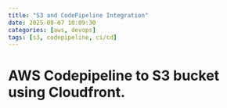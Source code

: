 ```yaml
---
title: "S3 and CodePipeline Integration"
date: 2025-08-07 10:09:30
categories: [aws, devops]
tags: [s3, codepipeline, ci/cd]
---
```




# AWS Codepipeline to S3 bucket using Cloudfront.

